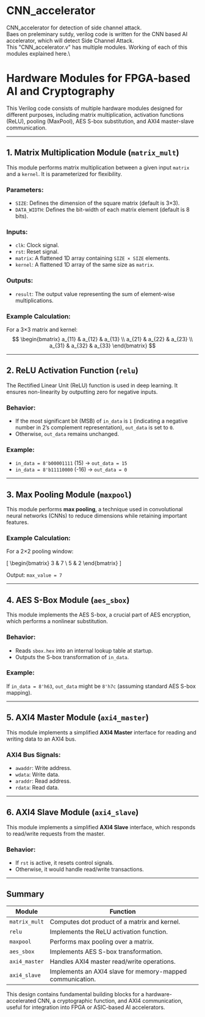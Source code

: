 # CNN_accelerator
CNN_accelerator for detection of side channel attack.\
Baes on preleminary sutdy, verilog code is written for the CNN based AI accelerator, which will detect Side Channel Attack.\
This "CNN_accelerator.v" has multiple modules. Working of each of this modules explained here.\

# Hardware Modules for FPGA-based AI and Cryptography

This Verilog code consists of multiple hardware modules designed for different purposes, including matrix multiplication, activation functions (ReLU), pooling (MaxPool), AES S-box substitution, and AXI4 master-slave communication.

---

## **1. Matrix Multiplication Module (`matrix_mult`)**
This module performs matrix multiplication between a given input `matrix` and a `kernel`. It is parameterized for flexibility.

### **Parameters:**
- `SIZE`: Defines the dimension of the square matrix (default is 3×3).
- `DATA_WIDTH`: Defines the bit-width of each matrix element (default is 8 bits).

### **Inputs:**
- `clk`: Clock signal.
- `rst`: Reset signal.
- `matrix`: A flattened 1D array containing `SIZE × SIZE` elements.
- `kernel`: A flattened 1D array of the same size as `matrix`.

### **Outputs:**
- `result`: The output value representing the sum of element-wise multiplications.

### **Example Calculation:**
For a 3×3 matrix and kernel:
$$
\begin{bmatrix}
a_{11} & a_{12} & a_{13} \\
a_{21} & a_{22} & a_{23} \\
a_{31} & a_{32} & a_{33}
\end{bmatrix}
$$

---

## **2. ReLU Activation Function (`relu`)**
The Rectified Linear Unit (ReLU) function is used in deep learning. It ensures non-linearity by outputting zero for negative inputs.

### **Behavior:**
- If the most significant bit (MSB) of `in_data` is `1` (indicating a negative number in 2’s complement representation), `out_data` is set to `0`.
- Otherwise, `out_data` remains unchanged.

### **Example:**
- `in_data = 8'b00001111` (15) → `out_data = 15`
- `in_data = 8'b11110000` (-16) → `out_data = 0`

---

## **3. Max Pooling Module (`maxpool`)**
This module performs **max pooling**, a technique used in convolutional neural networks (CNNs) to reduce dimensions while retaining important features.

### **Example Calculation:**
For a 2×2 pooling window:

\[
\begin{bmatrix} 3 & 7 \\ 5 & 2 \end{bmatrix}
\]

Output: `max_value = 7`

---

## **4. AES S-Box Module (`aes_sbox`)**
This module implements the AES S-box, a crucial part of AES encryption, which performs a nonlinear substitution.

### **Behavior:**
- Reads `sbox.hex` into an internal lookup table at startup.
- Outputs the S-box transformation of `in_data`.

### **Example:**
If `in_data = 8'h63`, `out_data` might be `8'h7c` (assuming standard AES S-box mapping).

---

## **5. AXI4 Master Module (`axi4_master`)**
This module implements a simplified **AXI4 Master** interface for reading and writing data to an AXI4 bus.

### **AXI4 Bus Signals:**
- `awaddr`: Write address.
- `wdata`: Write data.
- `araddr`: Read address.
- `rdata`: Read data.

---

## **6. AXI4 Slave Module (`axi4_slave`)**
This module implements a simplified **AXI4 Slave** interface, which responds to read/write requests from the master.

### **Behavior:**
- If `rst` is active, it resets control signals.
- Otherwise, it would handle read/write transactions.

---

## **Summary**
| Module        | Function |
|--------------|----------|
| `matrix_mult` | Computes dot product of a matrix and kernel. |
| `relu`        | Implements the ReLU activation function. |
| `maxpool`     | Performs max pooling over a matrix. |
| `aes_sbox`    | Implements AES S-box transformation. |
| `axi4_master` | Handles AXI4 master read/write operations. |
| `axi4_slave`  | Implements an AXI4 slave for memory-mapped communication. |

This design contains fundamental building blocks for a hardware-accelerated CNN, a cryptographic function, and AXI4 communication, useful for integration into FPGA or ASIC-based AI accelerators.

